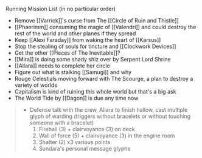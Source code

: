 Running Mission List (in no particular order)
- Remove [[Varrick]]'s curse from The [[Circle of Ruin and Thistle]] 
- [[Phaerimm]] consuming the magic of [[Valendri]] and could destroy the rest of the world and other planes if they spread
- Keep [[Alexi Faraday]] from waking the heart of [[Karsus]] 
- Stop the stealing of souls for tincture and [[Clockwork Devices]]
- Get the other [[Pieces of The Inevitable]]?
- [[Mira]] is doing some shady shiz over by Serpent Lord Shrine
- [[Allara]] needs to complete her circle
- Figure out what is stalking [[Samugi]] and why
- Rouge Celestials moving forward with The Scourge, a plan to destroy a variety of worlds
- Capitalism is kind of ruining this whole world but that's a big ask
- The World Tide by [[Dagon]] is due any time now


> - Defense talk with the crew, Allara to finish hallow, cast multiple glyph of warding (triggers without bracelets or without touching someone with a bracelet)
> 	1. Fireball (3) + clairvoyance (3) on deck
> 	2. Wall of force (5) + clairvoyance (3) in the engine room
> 	3. Shatter (2) x3 various points 
> 	4. Sundara's personal message glyphs
